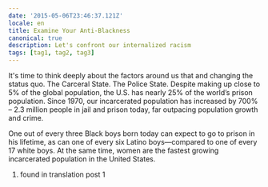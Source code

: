 ```yaml
---
date: '2015-05-06T23:46:37.121Z'
locale: en
title: Examine Your Anti-Blackness
canonical: true
description: Let's confront our internalized racism
tags: [tag1, tag2, tag3]
---
```


It's time to think deeply about the factors around us that and changing the status quo.
The Carceral State. The Police State. Despite making up close to 5% of the global population, the U.S. has nearly 25% of the world’s prison population. Since 1970, our incarcerated population has increased by 700% ­­– 2.3 million people in jail and prison today, far outpacing population growth and crime.

One out of every three Black boys born today can expect to go to prison in his lifetime, as can one of every six Latino boys—compared to one of every 17 white boys. At the same time, women are the fastest growing incarcerated population in the United States.

1.  found in translation post 1
